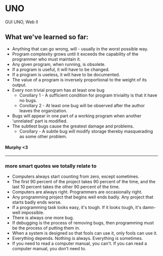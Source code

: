 # UNO
GUI UNO, Web II




## What we've learned so far:
  
- Anything that can go wrong, will - usually in the worst possible way.
- Program complexity grows until it exceeds the capability of the programmer who must maintain it.
- Any given program, when running, is obsolete.
- If a program is useful, it will have to be changed.
- If a program is useless, it will have to be documented.
- The value of a program is inversely proportional to the weight of its output.
- Every non trivial program has at least one bug
  - Corollary 1 - A sufficient condition for program triviality is that it have no bugs.
  - Corollary 2 - At least one bug will be observed after the author leaves the organization.
- Bugs will appear in one part of a working program when another 'unrelated' part is modified.
- The subtlest bugs cause the greatest damage and problems.
  - Corollary - A subtle bug will modify storage thereby masquerading as some other problem.
#### Murphy <3
---------------------------------------------------------------------------------------------------


### more smart quotes we totally relate to   
- Computers always start counting from zero, except sometimes.    
- The first 90 percent of the project takes 90 percent of the time, and the last 10 percent takes the other 90 percent of the time.  
- Computers are always right. Programmers are occasionally right.
- Any programming project that begins well ends badly. Any project that starts badly ends worse. 
- If a programming task looks easy, it's tough. If it looks tough, it's damn-well impossible.  
- There is always one more bug.
- If debugging is the process of removing bugs, then programming must be the process of putting them in. 
- When a system is designed so that fools can use it, only fools can use it. 
- Everything depends. Nothing is always. Everything is sometimes.
- If you need to read a computer manual, you can't. If you can read a computer manual, you don't need to.
